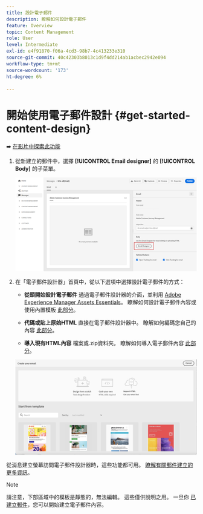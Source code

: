 ```yaml
---
title: 設計電子郵件
description: 瞭解如何設計電子郵件
feature: Overview
topic: Content Management
role: User
level: Intermediate
exl-id: e4f91870-f06a-4cd3-98b7-4c413233e310
source-git-commit: 40c42303b8013c1d9f4dd214ab1acbec2942e094
workflow-type: tm+mt
source-wordcount: '173'
ht-degree: 6%

---
```


# 開始使用電子郵件設計 {#get-started-content-design}

➡️ [在影片中探索此功能](#video)

1. 從新建立的郵件中，選擇 **[!UICONTROL Email designer]** 的 **[!UICONTROL Body]** 的子菜單。

   ![](assets/import-html_1.png)

1. 在「電子郵件設計器」首頁中，從以下選項中選擇設計電子郵件的方式：

   * **從頭開始設計電子郵件** 通過電子郵件設計器的介面，並利用 [Adobe Experience Manager Assets Essentials](assets-essentials.md)。 瞭解如何設計電子郵件內容或使用內置模板 [此部分](create-email-content.md)。

   * **代碼或貼上原始HTML** 直接在電子郵件設計器中。 瞭解如何編碼您自己的內容 [此部分](code-content.md)。

   * **導入現有HTML內容** 檔案或.zip資料夾。 瞭解如何導入電子郵件內容 [此部分](existing-content.md)。

   ![](assets/email_designer_25.png)

從消息建立螢幕訪問電子郵件設計器時，這些功能都可用。 [瞭解有關郵件建立的更多資訊](../messages/get-started-content.md)。

>[!NOTE]
>
>請注意，下部區域中的模板是靜態的，無法編輯。 這些僅供說明之用。
一旦你 [已建立郵件](../messages/get-started-content.md)，您可以開始建立電子郵件內容。
